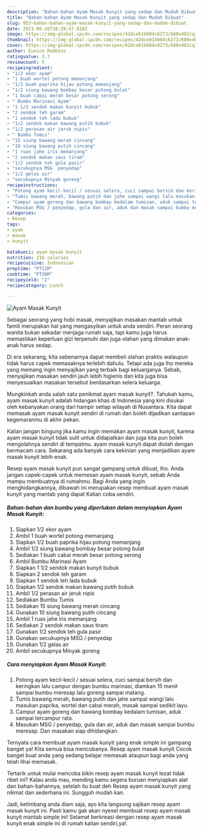 ```yaml
---
description: "Bahan-bahan Ayam Masak Kunyit yang sedap dan Mudah Dibuat"
title: "Bahan-bahan Ayam Masak Kunyit yang sedap dan Mudah Dibuat"
slug: 953-bahan-bahan-ayam-masak-kunyit-yang-sedap-dan-mudah-dibuat
date: 2021-06-26T16:29:47.816Z
image: https://img-global.cpcdn.com/recipes/42dce81b604c6273/680x482cq70/ayam-masak-kunyit-foto-resep-utama.jpg
thumbnail: https://img-global.cpcdn.com/recipes/42dce81b604c6273/680x482cq70/ayam-masak-kunyit-foto-resep-utama.jpg
cover: https://img-global.cpcdn.com/recipes/42dce81b604c6273/680x482cq70/ayam-masak-kunyit-foto-resep-utama.jpg
author: Eunice Robbins
ratingvalue: 3.7
reviewcount: 5
recipeingredient:
- "1/2 ekor ayam"
- "1 buah wortel potong memanjang"
- "1/2 buah paprika hijau potong memanjang"
- "1/2 siung bawang bombay besar potong bulat"
- "1 buah cabai merah besar potong serong"
- " Bumbu Marinasi Ayam"
- "1 1/2 sendok makan kunyit bubuk"
- "2 sendok teh garam"
- "1 sendok teh lada bubuk"
- "1/2 sendok makan bawang putih bubuk"
- "1/2 perasan air jeruk nipis"
- " Bumbu Tumis"
- "15 siung bawang merah cincang"
- "10 siung bawang putih cincang"
- "1 ruas jahe iris memanjang"
- "2 sendok makan saus tiram"
- "1/2 sendok teh gula pasir"
- "secukupnya MSG  penyedap"
- "1/2 gelas air"
- "secukupnya Minyak goreng"
recipeinstructions:
- "Potong ayam kecil-kecil / sesuai selera, cuci sampai bersih dan keringkan lalu campur dengan bumbu marinasi, diamkan 15 menit sampai bumbu meresap lalu goreng sampai matang."
- "Tumis bawang merah, bawang putih dan jahe sampai wangi lalu masukan paprika, wortel dan cabai merah, masak sampai sedikit layu."
- "Campur ayam goreng dan bawang bombay kedalam tumisan, aduk sampai tercampur rata."
- "Masukan MSG / penyedap, gula dan air, aduk dan masak sampai bumbu meresap. Dan masakan siap dihidangkan."
categories:
- Resep
tags:
- ayam
- masak
- kunyit

katakunci: ayam masak kunyit 
nutrition: 216 calories
recipecuisine: Indonesian
preptime: "PT11M"
cooktime: "PT36M"
recipeyield: "2"
recipecategory: Lunch

---
```



![Ayam Masak Kunyit](https://img-global.cpcdn.com/recipes/42dce81b604c6273/680x482cq70/ayam-masak-kunyit-foto-resep-utama.jpg)

Sebagai seorang yang hobi masak, menyajikan masakan mantab untuk famili merupakan hal yang mengasyikan untuk anda sendiri. Peran seorang  wanita bukan sekadar menjaga rumah saja, tapi kamu juga harus memastikan keperluan gizi terpenuhi dan juga olahan yang dimakan anak-anak harus sedap.

Di era  sekarang, kita sebenarnya dapat membeli olahan praktis walaupun tidak harus capek memasaknya terlebih dahulu. Tetapi ada juga lho mereka yang memang ingin menyajikan yang terbaik bagi keluarganya. Sebab, menyajikan masakan sendiri jauh lebih higienis dan kita juga bisa menyesuaikan masakan tersebut berdasarkan selera keluarga. 



Mungkinkah anda salah satu penikmat ayam masak kunyit?. Tahukah kamu, ayam masak kunyit adalah hidangan khas di Indonesia yang kini disukai oleh kebanyakan orang dari hampir setiap wilayah di Nusantara. Kita dapat memasak ayam masak kunyit sendiri di rumah dan boleh dijadikan santapan kegemaranmu di akhir pekan.

Kalian jangan bingung jika kamu ingin memakan ayam masak kunyit, karena ayam masak kunyit tidak sulit untuk didapatkan dan juga kita pun boleh mengolahnya sendiri di tempatmu. ayam masak kunyit dapat diolah dengan bermacam cara. Sekarang ada banyak cara kekinian yang menjadikan ayam masak kunyit lebih enak.

Resep ayam masak kunyit pun sangat gampang untuk dibuat, lho. Anda jangan capek-capek untuk memesan ayam masak kunyit, sebab Anda mampu membuatnya di rumahmu. Bagi Anda yang ingin menghidangkannya, dibawah ini merupakan resep membuat ayam masak kunyit yang mantab yang dapat Kalian coba sendiri.

<!--inarticleads1-->

##### Bahan-bahan dan bumbu yang diperlukan dalam menyiapkan Ayam Masak Kunyit:

1. Siapkan 1/2 ekor ayam
1. Ambil 1 buah wortel potong memanjang
1. Siapkan 1/2 buah paprika hijau potong memanjang
1. Ambil 1/2 siung bawang bombay besar potong bulat
1. Sediakan 1 buah cabai merah besar potong serong
1. Ambil  Bumbu Marinasi Ayam
1. Siapkan 1 1/2 sendok makan kunyit bubuk
1. Siapkan 2 sendok teh garam
1. Siapkan 1 sendok teh lada bubuk
1. Siapkan 1/2 sendok makan bawang putih bubuk
1. Ambil 1/2 perasan air jeruk nipis
1. Sediakan  Bumbu Tumis
1. Sediakan 15 siung bawang merah cincang
1. Gunakan 10 siung bawang putih cincang
1. Ambil 1 ruas jahe iris memanjang
1. Sediakan 2 sendok makan saus tiram
1. Gunakan 1/2 sendok teh gula pasir
1. Gunakan secukupnya MSG / penyedap
1. Gunakan 1/2 gelas air
1. Ambil secukupnya Minyak goreng




<!--inarticleads2-->

##### Cara menyiapkan Ayam Masak Kunyit:

1. Potong ayam kecil-kecil / sesuai selera, cuci sampai bersih dan keringkan lalu campur dengan bumbu marinasi, diamkan 15 menit sampai bumbu meresap lalu goreng sampai matang.
1. Tumis bawang merah, bawang putih dan jahe sampai wangi lalu masukan paprika, wortel dan cabai merah, masak sampai sedikit layu.
1. Campur ayam goreng dan bawang bombay kedalam tumisan, aduk sampai tercampur rata.
1. Masukan MSG / penyedap, gula dan air, aduk dan masak sampai bumbu meresap. Dan masakan siap dihidangkan.




Ternyata cara membuat ayam masak kunyit yang enak simple ini gampang banget ya! Kita semua bisa mencobanya. Resep ayam masak kunyit Cocok banget buat anda yang sedang belajar memasak ataupun bagi anda yang telah lihai memasak.

Tertarik untuk mulai mencoba bikin resep ayam masak kunyit lezat tidak ribet ini? Kalau anda mau, mending kamu segera buruan menyiapkan alat dan bahan-bahannya, setelah itu buat deh Resep ayam masak kunyit yang nikmat dan sederhana ini. Sungguh mudah kan. 

Jadi, ketimbang anda diam saja, ayo kita langsung sajikan resep ayam masak kunyit ini. Pasti kamu gak akan nyesel membuat resep ayam masak kunyit mantab simple ini! Selamat berkreasi dengan resep ayam masak kunyit enak simple ini di rumah kalian sendiri,ya!.

